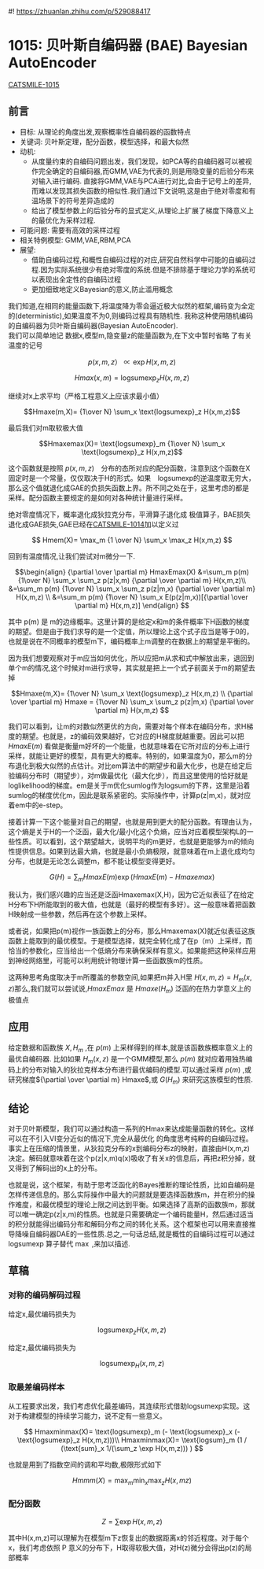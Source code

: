 #! https://zhuanlan.zhihu.com/p/529088417
# 1015: 贝叶斯自编码器 (BAE) Bayesian AutoEncoder 


[CATSMILE-1015](http://catsmile.info/1015-bae.html)

## 前言

- 目标: 从理论的角度出发,观察概率性自编码器的函数特点
- 关键词: 贝叶斯定理，配分函数，模型选择，和最大似然
- 动机: 
  - 从度量约束的自编码问题出发，我们发现，如PCA等的自编码器可以被视作完全确定的自编码器,而GMM,VAE为代表的,则是用隐变量的后验分布来对输入进行编码.
  直接将GMM,VAE与PCA进行对比,会由于记号上的差异,而难以发现其损失函数的相似性.我们通过下文说明,这是由于绝对零度和有温场景下的符号差异造成的
  - 给出了模型参数上的后验分布的显式定义,从理论上扩展了梯度下降意义上的最优化为采样过程.
- 可能问题: 需要有高效的采样过程
- 相关特例模型: GMM,VAE,RBM,PCA
- 展望: 
  - 借助自编码过程,和概性自编码过程的对应,研究自然科学中可能的自编码过程.因为实际系统很少有绝对零度的系统.但是不排除基于理论力学的系统可以表现出全定性的自编码过程
  - 更加细致地定义Bayesian的意义,防止滥用概念
  
  
我们知道,在相同的能量函数下,将温度降为零会逼近极大似然的框架,编码变为全定的(deterministic),如果温度不为0,则编码过程具有随机性. 我称这种使用随机编码的自编码器为贝叶斯自编码器(Bayesian AutoEncoder).   
我们可以简单地记
数据x,模型m,隐变量z的能量函数为,在下文中暂时省略
了有关温度的记号

$$
p(x,m,z）\propto \exp H(x,m,z)
$$

$$Hmax(x,m)=\text{logsumexp}_z H(x,m,z)$$

继续对x上求平均（严格工程意义上应该求最小值）

$$Hmaxe(m,X)= {1\over N} \sum_x \text{logsumexp}_z H(x,m,z)$$

最后我们对m取软极大值

$$Hmaxemax(X)= \text{logsumexp}_m  {1\over N} \sum_x \text{logsumexp}_z H(x,m,z)$$

这个函数就是按照 $p(x,m,z)$　分布的态所对应的配分函数，注意到这个函数在X固定时是一个常量，仅仅取决于H的形式。如果　logsumexp的逆温度取无穷大，那么这个值就退化成GAE的负损失函数上界。所不同之处在于，这里考虑的都是采样。配分函数主要规定的是如何对各种统计量进行采样。

绝对零度情况下，概率退化成狄拉克分布，平滑算子退化成
极值算子，BAE损失退化成GAE损失,GAE已经在[CATSMILE-1014](./1014-gae.md)加以定义过

$$
Hmem(X)= \max_m  {1 \over N} \sum_x \max_z H(x,m,z)
$$

回到有温度情况,让我们尝试对m微分一下.

$$\begin{align}
 {\partial \over \partial m} HmaxEmax(X) &=\sum_m p(m) {1\over N} \sum_x \sum_z p(z|x,m) {\partial \over \partial m} H(x,m,z)\\
&=\sum_m p(m) {1\over N} \sum_x \sum_z p(z|m,x) {\partial \over \partial m} H(x,m,z) \\
&=\sum_m p(m) {1\over N} \sum_x E(p(z|m,x))[{\partial \over \partial m} H(x,m,z)]
\end{align}
$$

其中 p(m) 是 m的边缘概率。这里计算的是给定x和m的条件概率下H函数的梯度的期望。但是由于我们求导的是一个定值，所以理论上这个式子应当是等于0的，也就是说在不同概率的模型m下，编码概率上m调整的在数据上的期望是平衡的。

因为我们想要观察对于m应当如何优化，所以应把m从求和式中解放出来，退回到单个m的情况,这个时候对m进行求导，其实就是把上一个式子前面关于m的期望去掉


$$Hmaxe(m,X)= {1\over N} \sum_x \text{logsumexp}_z H(x,m,z) \\
{\partial \over \partial m} Hmaxe = {1\over N} \sum_x \sum_z p(z|m,x) {\partial \over \partial m} H(x,m,z)
$$

我们可以看到，让m的对数似然更优的方向，需要对每个样本在编码分布，求H梯度的期望。也就是，z的编码效果越好，它对应的H梯度就越重要。因此可以把 $HmaxE(m)$ 看做是衡量m好坏的一个能量，也就意味着在它所对应的分布上进行采样，就能让更好的模型，具有更大的概率。特别的，如果温度为0，那么m的分布退化到极大似然的点估计。对比em算法中的期望步和最大化步，也是在给定后验编码分布时（期望步），对m做最优化（最大化步），而且这里使用的恰好就是loglikelihood的梯度。em是关于m优化sumlog作为logsum的下界，这里是沿着sumlog的梯度优化m，因此是联系紧密的。实际操作中，计算p(z|m,x)，就对应着em中的e-step。

接着计算一下这个能量对自己的期望，也就是用到更大的配分函数。有理由认为，这个熵是关于H的一个泛函，最大化/最小化这个负熵，应当对应着模型架构L的一些性质。可以看到，这个期望越大，说明平均的m更好，也就是更能够为m的倾向性提供信息。如果到达最大熵，也就是最小负熵极限，就意味着在m上退化成均匀分布，也就是无论怎么调整m，都不能让模型变得更好。

$$G(H)= \sum_m  HmaxE(m) \exp(HmaxE(m)-Hmaxemax)$$

我认为，我们感兴趣的应当还是泛函Hmaxemax(X,H)，因为它近似表征了在给定H分布下H所能取到的极大值，也就是（最好的模型有多好）。这一般意味着把函数H映射成一些参数，然后再在这个参数上采样。

或者说，如果把p(m)视作一族函数上的分布，那么Hmaxemax(X)就近似表征这族函数上能取到的最优模型。于是模型选择，就完全转化成了在p（m）上采样，而恰当的参数化，应当给出一个低熵分布来确保采样有意义。如果能把这种采样应用到神经网络里，可能可以利用统计物理计算一些函数族m的性质。

这两种思考角度取决于m所覆盖的参数空间,如果把m并入H里 $H(x,m,z)=H_m(x,z)$那么,我们就可以尝试说,$HmaxEmax$ 是 $Hmaxe(H_m)$ 泛函的在热力学意义上的极值点

## 应用

给定数据和函数族 $X,H_m$ ,在 $p(m)$ 上采样得到的样本,就是该函数族概率意义上的最优自编码器. 比如如果 $H_m(x,z)$ 是一个GMM模型,那么 $p(m)$
就对应着用独热编码上的分布对输入的狄拉克样本分布进行最优编码的模型.可以通过采样 $p(m)$ ,或研究梯度${\partial \over \partial m} Hmaxe$,或 $G(H_m)$ 
来研究这族模型的性质.

## 结论

对于贝叶斯模型，我们可以通过构造一系列的Hmax来达成能量函数的转化。这样可以在不引入VI变分近似的情况下,完全从最优化
的角度思考纯粹的自编码过程。事实上在压缩的情景里，从狄拉克分布的x到编码分布z的映射，直接由H(x,m,z)决定。解码就意味着在这个p(z|x,m)q(x)吸收了有关x的信息后，再把z积分掉，就又得到了解码出的x上的分布。

也就是说，这个框架，有助于思考泛函化的Bayes推断的理论性质，比如自编码是怎样传递信息的。那么实际操作中最大的问题就是要选择函数族m，并在积分的操作难度，和最优模型的理论上限之间达到平衡。如果选择了高斯的函数族m，那就可以唯一确定p(z|x,m)的性质。也就是只需要确定一个编码能量H，然后通过适当的积分就能得出编码分布和解码分布之间的转化关系。这个框架也可以用来直接推导降噪自编码器DAE的一些性质.总之,一句话总结,就是概性的自编码过程可以通过 $\text{logsumexp}$ 算子替代 $\max$ ,来加以描述.



## 草稿

### 对称的编码解码过程

给定x,最优编码损失为

$$
\text{logsumexp}_z H(x,m,z)
$$

给定z,最优编码损失为

$$
\text{logsumexp}_ H(x,m,z)
$$


### 取最差编码样本

从工程要求出发，我们考虑优化最差编码，其连续形式借助logsumexp实现。这对于构建模型的持续学习能力，说不定有一些意义。

$$
Hmaxminmax(X)= \text{logsumexp}_m (- \text{logsumexp}_x (-\text{logsumexp}_z H(x,m,z)))\\
Hmaxminmax(X)= \text{logsum}_m (1 / (\text{sum}_x 1/(\sum_z \exp H(x,m,z))) )
$$

也就是用到了指数空间的调和平均数,极限形式如下

$$
Hmmm(X) = \max_m \min_x \max_z H(x,mz)
$$

### 配分函数

$$Z=\sum \exp H(x,m,z)
$$

其中H(x,m,z)可以理解为在模型m下z恢复出的数据距离x的邻近程度。对于每个x，我们考虑依照 P 意义的分布下，H取得软极大值，对H(z)微分会得出p(z)的局部概率
